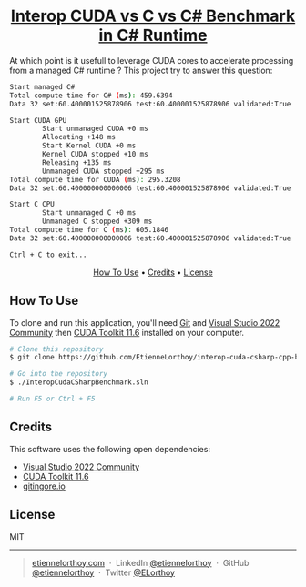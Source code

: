 
<h1 align="center">
  <br>
   <a href="https://etiennelorthoy.com">Interop CUDA vs C vs C# Benchmark in C# Runtime</a>
  <br>
</h1>

At which point is it usefull to leverage CUDA cores to accelerate processing from a managed C# runtime ? This project try to answer this question:

```bash
Start managed C#
Total compute time for C# (ms): 459.6394
Data 32 set:60.400001525878906 test:60.400001525878906 validated:True

Start CUDA GPU
        Start unmanaged CUDA +0 ms
        Allocating +148 ms
        Start Kernel CUDA +0 ms
        Kernel CUDA stopped +10 ms
        Releasing +135 ms
        Unmanaged CUDA stopped +295 ms
Total compute time for CUDA (ms): 295.3208
Data 32 set:60.400000000000006 test:60.400001525878906 validated:True

Start C CPU
        Start unmanaged C +0 ms
        Unmanaged C stopped +309 ms
Total compute time for C (ms): 605.1846
Data 32 set:60.400000000000006 test:60.400001525878906 validated:True

Ctrl + C to exit...
```

<p align="center">
  <a href="#how-to-use">How To Use</a> •
  <a href="#credits">Credits</a> •
  <a href="#license">License</a>
</p>

## How To Use

To clone and run this application, you'll need [Git](https://git-scm.com) and [Visual Studio 2022 Community](https://visualstudio.microsoft.com/downloads/) then [CUDA Toolkit 11.6](https://developer.nvidia.com/cuda-downloads?target_os=Windows&target_arch=x86_64) installed on your computer.

```bash
# Clone this repository
$ git clone https://github.com/EtienneLorthoy/interop-cuda-csharp-cpp-benchmark

# Go into the repository
$ ./InteropCudaCSharpBenchmark.sln

# Run F5 or Ctrl + F5
```

## Credits

This software uses the following open dependencies:

- [Visual Studio 2022 Community](https://visualstudio.microsoft.com/downloads/)
- [CUDA Toolkit 11.6](https://developer.nvidia.com/cuda-downloads?target_os=Windows&target_arch=x86_64)
- [gitingore.io](https://www.toptal.com/developers/gitignore)

## License

MIT

---

> [etiennelorthoy.com](https://etiennelorthoy.com) &nbsp;&middot;&nbsp;
> LinkedIn [@etiennelorthoy](https://www.linkedin.com/in/etienne-lorthoy/) &nbsp;&middot;&nbsp;
> GitHub [@etiennelorthoy](https://github.com/EtienneLorthoy) &nbsp;&middot;&nbsp;
> Twitter [@ELorthoy](https://twitter.com/ELorthoy)
